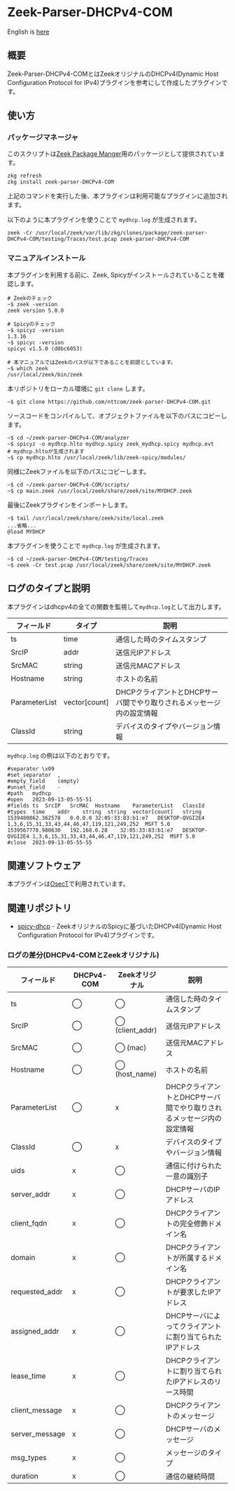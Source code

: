 # Zeek-Parser-DHCPv4-COM

English is [here](https://github.com/nttcom/zeek-parser-DHCPv4-COM/blob/main/README_en.md)

## 概要

Zeek-Parser-DHCPv4-COMとはZeekオリジナルのDHCPv4(Dynamic Host Configuration Protocol for IPv4)プラグインを参考にして作成したプラグインです。

## 使い方

### パッケージマネージャ

このスクリプトは[Zeek Package Manger](https://docs.zeek.org/projects/package-manager/en/stable/index.html)用のパッケージとして提供されています。

```
zkg refresh
zkg install zeek-parser-DHCPv4-COM
```

上記のコマンドを実行した後、本プラグインは利用可能なプラグインに追加されます。

以下のように本プラグインを使うことで `mydhcp.log` が生成されます。

```
zeek -Cr /usr/local/zeek/var/lib/zkg/clones/package/zeek-parser-DHCPv4-COM/testing/Traces/test.pcap zeek-parser-DHCPv4-COM
```

### マニュアルインストール

本プラグインを利用する前に、Zeek, Spicyがインストールされていることを確認します。
```
# Zeekのチェック
~$ zeek -version
zeek version 5.0.0

# Spicyのチェック
~$ spicyz -version
1.3.16
~$ spicyc -version
spicyc v1.5.0 (d0bc6053)

# 本マニュアルではZeekのパスが以下であることを前提としています。
~$ which zeek
/usr/local/zeek/bin/zeek
```

本リポジトリをローカル環境に `git clone` します。
```
~$ git clone https://github.com/nttcom/zeek-parser-DHCPv4-COM.git
```

ソースコードをコンパイルして、オブジェクトファイルを以下のパスにコピーします。
```
~$ cd ~/zeek-parser-DHCPv4-COM/analyzer
~$ spicyz -o mydhcp.hlto mydhcp.spicy zeek_mydhcp.spicy mydhcp.evt
# mydhcp.hltoが生成されます
~$ cp mydhcp.hlto /usr/local/zeek/lib/zeek-spicy/modules/
```

同様にZeekファイルを以下のパスにコピーします。
```
~$ cd ~/zeek-parser-DHCPv4-COM/scripts/
~$ cp main.zeek /usr/local/zeek/share/zeek/site/MYDHCP.zeek
```

最後にZeekプラグインをインポートします。
```
~$ tail /usr/local/zeek/share/zeek/site/local.zeek
...省略...
@load MYDHCP
```

本プラグインを使うことで `mydhcp.log` が生成されます。
```
~$ cd ~/zeek-parser-DHCPv4-COM/testing/Traces
~$ zeek -Cr test.pcap /usr/local/zeek/share/zeek/site/MYDHCP.zeek
```

## ログのタイプと説明
本プラグインはdhcpv4の全ての関数を監視して`mydhcp.log`として出力します。

| フィールド | タイプ | 説明 |
| --- | --- | --- |
| ts | time | 通信した時のタイムスタンプ |
| SrcIP | addr | 送信元IPアドレス |
| SrcMAC | string | 送信元MACアドレス |
| Hostname | string | ホストの名前 |
| ParameterList | vector[count] | DHCPクライアントとDHCPサーバ間でやり取りされるメッセージ内の設定情報 |
| ClassId | string | デバイスのタイプやバージョン情報 |


`mydhcp.log` の例は以下のとおりです。
```
#separator \x09
#set_separator	,
#empty_field	(empty)
#unset_field	-
#path	mydhcp
#open	2023-09-13-05-55-51
#fields	ts	SrcIP	SrcMAC	Hostname	ParameterList	ClassId
#types	time	addr	string	string	vector[count]	string
1539480862.362578	0.0.0.0	32:05:33:83:b1:e7	DESKTOP-QVGI2E4	1,3,6,15,31,33,43,44,46,47,119,121,249,252	MSFT 5.0
1539567778.980630	192.168.0.28	32:05:33:83:b1:e7	DESKTOP-QVGI2E4	1,3,6,15,31,33,43,44,46,47,119,121,249,252	MSFT 5.0
#close	2023-09-13-05-55-55
```

## 関連ソフトウェア

本プラグインは[OsecT](https://github.com/nttcom/OsecT)で利用されています。

## 関連リポジトリ

* [spicy-dhcp](https://github.com/zeek/spicy-dhcp) - ZeekオリジナルのSpicyに基づいたDHCPv4(Dynamic Host Configuration Protocol for IPv4)プラグインです。

### ログの差分(DHCPv4-COMとZeekオリジナル)

| フィールド | DHCPv4-COM | Zeekオリジナル | 説明 |
| --- | --- | --- | --- |
| ts | ◯ | ◯ | 通信した時のタイムスタンプ |
| SrcIP | ◯ |  ◯ (client_addr) | 送信元IPアドレス |
| SrcMAC | ◯ | ◯ (mac) | 送信元MACアドレス |
| Hostname | ◯ | ◯ (host_name) | ホストの名前 |
| ParameterList | ◯ | x | DHCPクライアントとDHCPサーバ間でやり取りされるメッセージ内の設定情報 |
| ClassId | ◯ | x | デバイスのタイプやバージョン情報 |
| uids | x | ◯ | 通信に付けられた一意の識別子 |
| server_addr | x | ◯ | DHCPサーバのIPアドレス |
| client_fqdn | x | ◯ | DHCPクライアントの完全修飾ドメイン名 |
| domain | x | ◯ | DHCPクライアントが所属するドメイン名 |
| requested_addr | x | ◯ | DHCPクライアントが要求したIPアドレス |
| assigned_addr | x | ◯ | DHCPサーバによってクライアントに割り当てられたIPアドレス|
| lease_time | x | ◯ | DHCPクライアントに割り当てられたIPアドレスのリース時間 |
| client_message | x | ◯ | DHCPクライアントのメッセージ |
| server_message | x | ◯ | DHCPサーバのメッセージ |
| msg_types | x | ◯ | メッセージのタイプ |
| duration | x | ◯ | 通信の継続時間 |
